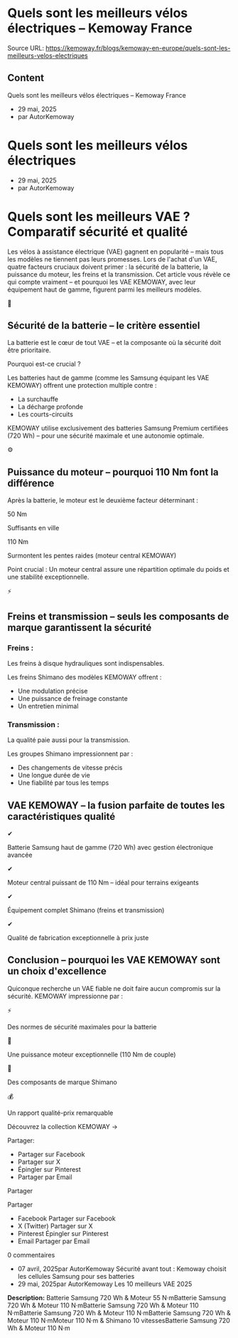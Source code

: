 # Quels sont les meilleurs vélos électriques – Kemoway France

Source URL: https://kemoway.fr/blogs/kemoway-en-europe/quels-sont-les-meilleurs-velos-electriques

## Content

Quels sont les meilleurs vélos électriques – Kemoway France

- 29 mai, 2025
- par AutorKemoway

# Quels sont les meilleurs vélos électriques

- 29 mai, 2025
- par AutorKemoway

# Quels sont les meilleurs VAE ? Comparatif sécurité et qualité

Les vélos à assistance électrique (VAE) gagnent en popularité – mais tous les modèles ne tiennent pas leurs promesses. Lors de l'achat d'un VAE, quatre facteurs cruciaux doivent primer : la sécurité de la batterie, la puissance du moteur, les freins et la transmission. Cet article vous révèle ce qui compte vraiment – et pourquoi les VAE KEMOWAY, avec leur équipement haut de gamme, figurent parmi les meilleurs modèles.

🔋

## Sécurité de la batterie – le critère essentiel

La batterie est le cœur de tout VAE – et la composante où la sécurité doit être prioritaire.

Pourquoi est-ce crucial ?

Les batteries haut de gamme (comme les Samsung équipant les VAE KEMOWAY) offrent une protection multiple contre :

- La surchauffe
- La décharge profonde
- Les courts-circuits

KEMOWAY utilise exclusivement des batteries Samsung Premium certifiées (720 Wh) – pour une sécurité maximale et une autonomie optimale.

⚙️

## Puissance du moteur – pourquoi 110 Nm font la différence

Après la batterie, le moteur est le deuxième facteur déterminant :

50 Nm

Suffisants en ville

110 Nm

Surmontent les pentes raides (moteur central KEMOWAY)

Point crucial : Un moteur central assure une répartition optimale du poids et une stabilité exceptionnelle.

⚡

## Freins et transmission – seuls les composants de marque garantissent la sécurité

### Freins :

Les freins à disque hydrauliques sont indispensables.

Les freins Shimano des modèles KEMOWAY offrent :

- Une modulation précise
- Une puissance de freinage constante
- Un entretien minimal

### Transmission :

La qualité paie aussi pour la transmission.

Les groupes Shimano impressionnent par :

- Des changements de vitesse précis
- Une longue durée de vie
- Une fiabilité par tous les temps

## VAE KEMOWAY – la fusion parfaite de toutes les caractéristiques qualité

✔

Batterie Samsung haut de gamme (720 Wh) avec gestion électronique avancée

✔

Moteur central puissant de 110 Nm – idéal pour terrains exigeants

✔

Équipement complet Shimano (freins et transmission)

✔

Qualité de fabrication exceptionnelle à prix juste

## Conclusion – pourquoi les VAE KEMOWAY sont un choix d'excellence

Quiconque recherche un VAE fiable ne doit faire aucun compromis sur la sécurité. KEMOWAY impressionne par :

⚡

Des normes de sécurité maximales pour la batterie

💨

Une puissance moteur exceptionnelle (110 Nm de couple)

🔧

Des composants de marque Shimano

💰

Un rapport qualité-prix remarquable

Découvrez la collection KEMOWAY →

Partager:

- Partager sur Facebook
- Partager sur X
- Épingler sur Pinterest
- Partager par Email

Partager

Partager

- Facebook Partager sur Facebook
- X (Twitter) Partager sur X
- Pinterest Épingler sur Pinterest
- Email Partager par Email

0 commentaires

- 07 avril, 2025par AutorKemoway Sécurité avant tout : Kemoway choisit les cellules Samsung pour ses batteries
- 29 mai, 2025par AutorKemoway Les 10 meilleurs VAE 2025


**Description:**
Batterie Samsung 720 Wh & Moteur 55 N·mBatterie Samsung 720 Wh & Moteur 110 N·mBatterie Samsung 720 Wh & Moteur 110 N·mBatterie Samsung 720 Wh & Moteur 110 N·mBatterie Samsung 720 Wh & Moteur 110 N·mMoteur 110 N·m & Shimano 10 vitessesBatterie Samsung 720 Wh & Moteur 110 N·m
